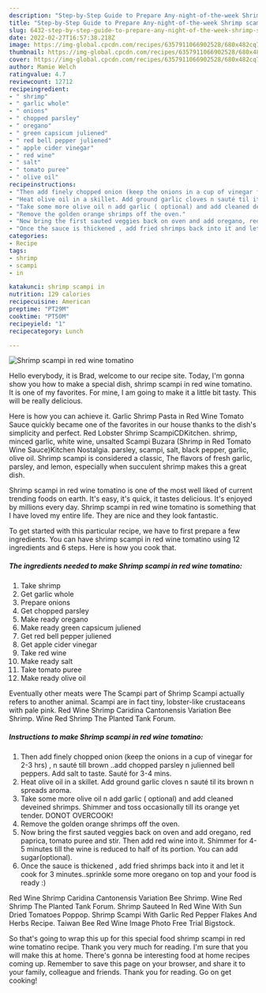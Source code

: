 ```yaml
---
description: "Step-by-Step Guide to Prepare Any-night-of-the-week Shrimp scampi in red wine tomatino"
title: "Step-by-Step Guide to Prepare Any-night-of-the-week Shrimp scampi in red wine tomatino"
slug: 6432-step-by-step-guide-to-prepare-any-night-of-the-week-shrimp-scampi-in-red-wine-tomatino
date: 2022-02-27T16:57:38.218Z
image: https://img-global.cpcdn.com/recipes/6357911066902528/680x482cq70/shrimp-scampi-in-red-wine-tomatino-recipe-main-photo.jpg
thumbnail: https://img-global.cpcdn.com/recipes/6357911066902528/680x482cq70/shrimp-scampi-in-red-wine-tomatino-recipe-main-photo.jpg
cover: https://img-global.cpcdn.com/recipes/6357911066902528/680x482cq70/shrimp-scampi-in-red-wine-tomatino-recipe-main-photo.jpg
author: Mamie Welch
ratingvalue: 4.7
reviewcount: 12712
recipeingredient:
- " shrimp"
- " garlic whole"
- " onions"
- " chopped parsley"
- " oregano"
- " green capsicum juliened"
- " red bell pepper juliened"
- " apple cider vinegar"
- " red wine"
- " salt"
- " tomato puree"
- " olive oil"
recipeinstructions:
- "Then add finely chopped onion (keep the onions in a cup of vinegar for 2-3 hrs) , n sauté till brown ..add chopped parsley n julienned bell peppers. Add salt to taste. Sauté for 3-4 mins."
- "Heat olive oil in a skillet. Add ground garlic cloves n sauté til its brown n spreads aroma."
- "Take some more olive oil n add garlic ( optional) and add cleaned deveined shrimps. Shimmer and toss occasionally till its orange yet tender. DONOT OVERCOOK!"
- "Remove the golden orange shrimps off the oven."
- "Now bring the first sauted veggies back on oven and add oregano, red paprica, tomato puree and stir. Then add red wine into it. Shimmer for 4-5 minutes till the wine is reduced to half of its portion. You can add sugar(optional)."
- "Once the sauce is thickened , add fried shrimps back into it and let it cook for 3 minutes..sprinkle some more oregano on top and your food is ready :)"
categories:
- Recipe
tags:
- shrimp
- scampi
- in

katakunci: shrimp scampi in 
nutrition: 129 calories
recipecuisine: American
preptime: "PT29M"
cooktime: "PT50M"
recipeyield: "1"
recipecategory: Lunch

---
```



![Shrimp scampi in red wine tomatino](https://img-global.cpcdn.com/recipes/6357911066902528/680x482cq70/shrimp-scampi-in-red-wine-tomatino-recipe-main-photo.jpg)

Hello everybody, it is Brad, welcome to our recipe site. Today, I'm gonna show you how to make a special dish, shrimp scampi in red wine tomatino. It is one of my favorites. For mine, I am going to make it a little bit tasty. This will be really delicious.

Here is how you can achieve it. Garlic Shrimp Pasta in Red Wine Tomato Sauce quickly became one of the favorites in our house thanks to the dish&#39;s simplicity and perfect. Red Lobster Shrimp ScampiCDKitchen. shrimp, minced garlic, white wine, unsalted Scampi Buzara (Shrimp in Red Tomato Wine Sauce)Kitchen Nostalgia. parsley, scampi, salt, black pepper, garlic, olive oil. Shrimp scampi is considered a classic, The flavors of fresh garlic, parsley, and lemon, especially when succulent shrimp makes this a great dish.

Shrimp scampi in red wine tomatino is one of the most well liked of current trending foods on earth. It's easy, it's quick, it tastes delicious. It's enjoyed by millions every day. Shrimp scampi in red wine tomatino is something that I have loved my entire life. They are nice and they look fantastic.


To get started with this particular recipe, we have to first prepare a few ingredients. You can have shrimp scampi in red wine tomatino using 12 ingredients and 6 steps. Here is how you cook that.

<!--inarticleads1-->

##### The ingredients needed to make Shrimp scampi in red wine tomatino:

1. Take  shrimp
1. Get  garlic whole
1. Prepare  onions
1. Get  chopped parsley
1. Make ready  oregano
1. Make ready  green capsicum juliened
1. Get  red bell pepper juliened
1. Get  apple cider vinegar
1. Take  red wine
1. Make ready  salt
1. Take  tomato puree
1. Make ready  olive oil


Eventually other meats were The Scampi part of Shrimp Scampi actually refers to another animal. Scampi are in fact tiny, lobster-like crustaceans with pale pink. Red Wine Shrimp Caridina Cantonensis Variation Bee Shrimp. Wine Red Shrimp The Planted Tank Forum. 

<!--inarticleads2-->

##### Instructions to make Shrimp scampi in red wine tomatino:

1. Then add finely chopped onion (keep the onions in a cup of vinegar for 2-3 hrs) , n sauté till brown ..add chopped parsley n julienned bell peppers. Add salt to taste. Sauté for 3-4 mins.
1. Heat olive oil in a skillet. Add ground garlic cloves n sauté til its brown n spreads aroma.
1. Take some more olive oil n add garlic ( optional) and add cleaned deveined shrimps. Shimmer and toss occasionally till its orange yet tender. DONOT OVERCOOK!
1. Remove the golden orange shrimps off the oven.
1. Now bring the first sauted veggies back on oven and add oregano, red paprica, tomato puree and stir. Then add red wine into it. Shimmer for 4-5 minutes till the wine is reduced to half of its portion. You can add sugar(optional).
1. Once the sauce is thickened , add fried shrimps back into it and let it cook for 3 minutes..sprinkle some more oregano on top and your food is ready :)


Red Wine Shrimp Caridina Cantonensis Variation Bee Shrimp. Wine Red Shrimp The Planted Tank Forum. Shrimp Sauteed In Red Wine With Sun Dried Tomatoes Poppop. Shrimp Scampi With Garlic Red Pepper Flakes And Herbs Recipe. Taiwan Bee Red Wine Image Photo Free Trial Bigstock. 

So that's going to wrap this up for this special food shrimp scampi in red wine tomatino recipe. Thank you very much for reading. I'm sure that you will make this at home. There's gonna be interesting food at home recipes coming up. Remember to save this page on your browser, and share it to your family, colleague and friends. Thank you for reading. Go on get cooking!
